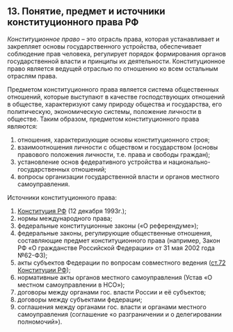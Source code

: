 ﻿## 13. Понятие, предмет и источники конституционного права РФ

*Конституционное право* – это отрасль права, которая устанавливает и закрепляет
основы государственного устройства, обеспечивает соблюдение прав человека,
регулирует порядок формирования органов государственной власти и принципы
их деятельности. Конституционное право является ведущей отраслью по отношению
ко всем остальным отраслям права.

Предметом конституционного права является система общественных отношений,
которые выступают в качестве господствующих отношений в обществе, характеризуют
саму природу общества и государства, его политическую, экономическую системы,
положение личности в обществе. Таким образом, предметом конституционного права
являются:

1.  отношения, характеризующие основы конституционного строя;
2.  взаимоотношения личности с обществом и государством
	(основы правового положения личности, т.е. права и свободы граждан);
3.  установление основ федеративного устройства
	и национально-государственных отношений;
4.  вопросы организации государственной власти и органов
    местного самоуправления.

Источники конституционного права:

1.  [Конституция РФ](https://zakonrf.info/konstitucia/) (12 декабря 1993г.);
2.  нормы международного права;
3.  федеральные конституционные законы («О референдуме»);
4.  федеральные законы, регулирующие общественные отношения, составляющие
	предмет конституционного права (например, Закон РФ «О гражданстве
	Российской Федерации» от 31 мая 2002 года №62-ФЗ);
5.  акты субъектов Федерации по вопросам совместного ведения
	([ст.72 Конституции РФ](https://zakonrf.info/konstitucia/72/));
6.  нормативные акты органов местного самоуправления
	(Устав «О местном самоуправлении в НСО»);
7.  договоры между органами гос. власти России и её субъектов;
8.  договоры между субъектами федерации;
9.  соглашения между органами гос. власти и органами местного самоуправления
	(соглашение «о разграничении и о делегировании полномочий»). 
